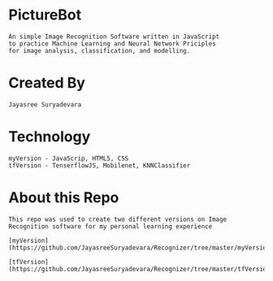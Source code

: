 # PictureBot
	An simple Image Recognition Software written in JavaScript 
	to practice Machine Learning and Neural Network Priciples 
	for image analysis, classification, and modelling.

# Created By
	Jayasree Suryadevara

# Technology
	myVersion - JavaScrip, HTML5, CSS
	tfVersion - TenserflowJS, Mobilenet, KNNClassifier
	
# About this Repo
	This repo was used to create two different versions on Image Recognition software for my personal learning experience
	
  	[myVersion](https://github.com/JayasreeSuryadevara/Recognizer/tree/master/myVersion) 
	
	[tfVersion](https://github.com/JayasreeSuryadevara/Recognizer/tree/master/tfVersion) 
